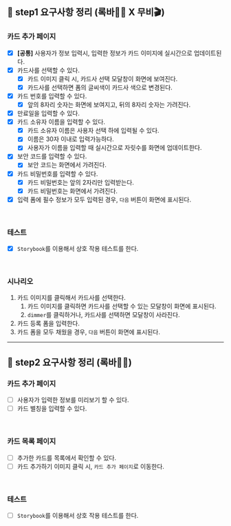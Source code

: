## 📄 step1 요구사항 정리 (록바💪🏽 X 무비🎬)

### 카드 추가 페이지

- [x] **[공통]** 사용자가 정보 입력시, 입력한 정보가 카드 이미지에 실시간으로 업데이트된다.
- [x] 카드사를 선택할 수 있다.
  - [x] 카드 이미지 클릭 시, 카드사 선택 모달창이 화면에 보여진다.
  - [x] 카드사를 선택하면 폼의 글씨색이 카드사 색으로 변경된다.
- [x] 카드 번호를 입력할 수 있다.
  - [x] 앞의 8자리 숫자는 화면에 보여지고, 뒤의 8자리 숫자는 가려진다.
- [x] 만료일을 입력할 수 있다.
- [x] 카드 소유자 이름을 입력할 수 있다.
  - [x] 카드 소유자 이름은 사용자 선택 하에 입력될 수 있다.
  - [x] 이름은 30자 이내로 입력가능하다.
  - [x] 사용자가 이름을 입력할 때 실시간으로 자릿수를 화면에 업데이트한다.
- [x] 보안 코드를 입력할 수 있다.
  - [x] 보안 코드는 화면에서 가려진다.
- [x] 카드 비밀번호를 입력할 수 있다.
  - [x] 카드 비밀번호는 앞의 2자리만 입력받는다.
  - [x] 카드 비밀번호는 화면에서 가려진다.
- [x] 입력 폼에 필수 정보가 모두 입력된 경우, `다음` 버튼이 화면에 표시된다.

<br>

### 테스트

- [x] `Storybook`를 이용해서 상호 작용 테스트를 한다.

<br>

### 시나리오

1. 카드 이미지를 클릭해서 카드사를 선택한다.
   1. 카드 이미지를 클릭하면 카드사를 선택할 수 있는 모달창이 화면에 표시된다.
   2. `dimmer`를 클릭하거나, 카드사를 선택하면 모달창이 사라진다.
2. 카드 등록 폼을 입력한다.
3. 카드 폼을 모두 채웠을 경우, `다음` 버튼이 화면에 표시된다.

---

## 📄 step2 요구사항 정리 (록바💪🏽)

### 카드 추가 페이지

- [ ] 사용자가 입력한 정보를 미리보기 할 수 있다.
- [ ] 카드 별칭을 입력할 수 있다.

 <br>

### 카드 목록 페이지

- [ ] 추가한 카드를 목록에서 확인할 수 있다.
- [ ] 카드 추가하기 이미지 클릭 시, `카드 추가 페이지`로 이동한다.

<br>

### 테스트

- [ ] `Storybook`를 이용해서 상호 작용 테스트를 한다.
